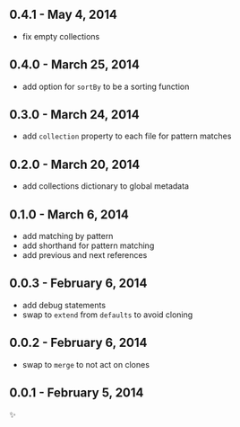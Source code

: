
0.4.1 - May 4, 2014
-------------------
* fix empty collections

0.4.0 - March 25, 2014
----------------------
* add option for `sortBy` to be a sorting function

0.3.0 - March 24, 2014
----------------------
* add `collection` property to each file for pattern matches

0.2.0 - March 20, 2014
----------------------
* add collections dictionary to global metadata

0.1.0 - March 6, 2014
---------------------
* add matching by pattern
* add shorthand for pattern matching
* add previous and next references

0.0.3 - February 6, 2014
------------------------
* add debug statements
* swap to `extend` from `defaults` to avoid cloning

0.0.2 - February 6, 2014
------------------------
* swap to `merge` to not act on clones

0.0.1 - February 5, 2014
------------------------
:sparkles: